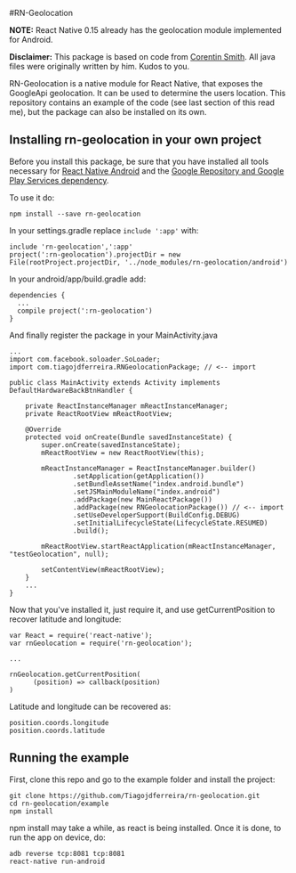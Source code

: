 #RN-Geolocation

**NOTE:** React Native 0.15 already has the geolocation module implemented for Android. 

**Disclaimer:** This package is based on code from [Corentin Smith](https://gist.github.com/cosmith). All java files were originally written by him. Kudos to you.

RN-Geolocation is a native module for React Native, that exposes the GoogleApi geolocation. It can be used to determine the users location. This repository contains an example of the code (see last section of this read me), but the package can also be installed on its own.

## Installing rn-geolocation in your own project

Before you install this package, be sure that you have installed all tools necessary for [React Native Android](https://facebook.github.io/react-native/docs/android-setup.html#content) and the [Google Repository and Google Play Services dependency](http://developer.android.com/sdk/installing/adding-packages.html).

To use it do:
```
npm install --save rn-geolocation
```

In your settings.gradle replace ```include ':app'``` with:
```
include 'rn-geolocation',':app'
project(':rn-geolocation').projectDir = new File(rootProject.projectDir, '../node_modules/rn-geolocation/android')
```
In your android/app/build.gradle add:
```
dependencies {
  ...
  compile project(':rn-geolocation')
}
```
And finally register the package in your MainActivity.java
```
...
import com.facebook.soloader.SoLoader;
import com.tiagojdferreira.RNGeolocationPackage; // <-- import

public class MainActivity extends Activity implements DefaultHardwareBackBtnHandler {

    private ReactInstanceManager mReactInstanceManager;
    private ReactRootView mReactRootView;

    @Override
    protected void onCreate(Bundle savedInstanceState) {
        super.onCreate(savedInstanceState);
        mReactRootView = new ReactRootView(this);

        mReactInstanceManager = ReactInstanceManager.builder()
                .setApplication(getApplication())
                .setBundleAssetName("index.android.bundle")
                .setJSMainModuleName("index.android")
                .addPackage(new MainReactPackage())
                .addPackage(new RNGeolocationPackage()) // <-- import
                .setUseDeveloperSupport(BuildConfig.DEBUG)
                .setInitialLifecycleState(LifecycleState.RESUMED)
                .build();

        mReactRootView.startReactApplication(mReactInstanceManager, "testGeolocation", null);

        setContentView(mReactRootView);
    }
    ...
}

```

Now that you've installed it, just require it, and use getCurrentPosition to recover latitude and longitude:

```
var React = require('react-native');
var rnGeolocation = require('rn-geolocation');

...

rnGeolocation.getCurrentPosition(
      (position) => callback(position)
)
```
Latitude and longitude can be recovered as:

```
position.coords.longitude
position.coords.latitude
```


## Running the example

First, clone this repo and go to the example folder and install the project:

```
git clone https://github.com/Tiagojdferreira/rn-geolocation.git
cd rn-geolocation/example
npm install
```

npm install may take a while, as react is being installed.
Once it is done, to run the app on device, do:

```
adb reverse tcp:8081 tcp:8081
react-native run-android
```
